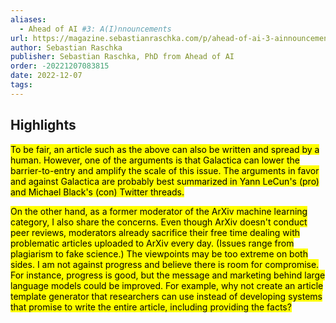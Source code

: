 ```yaml
---
aliases:
  - Ahead of AI #3: A(I)nnouncements
url: https://magazine.sebastianraschka.com/p/ahead-of-ai-3-ainnouncements
author: Sebastian Raschka
publisher: Sebastian Raschka, PhD from Ahead of AI
order: -20221207083815
date: 2022-12-07
tags:
---
```


## Highlights
<mark>To be fair, an article such as the above can also be written and spread by a human. However, one of the arguments is that Galactica can lower the barrier-to-entry and amplify the scale of this issue. The arguments in favor and against Galactica are probably best summarized in Yann LeCun's (pro) and Michael Black's (con) Twitter threads.</mark>

<mark>On the other hand, as a former moderator of the ArXiv machine learning category, I also share the concerns. Even though ArXiv doesn't conduct peer reviews, moderators already sacrifice their free time dealing with problematic articles uploaded to ArXiv every day. (Issues range from plagiarism to fake science.) The viewpoints may be too extreme on both sides. I am not against progress and believe there is room for compromise. For instance, progress is good, but the message and marketing behind large language models could be improved. For example, why not create an article template generator that researchers can use instead of developing systems that promise to write the entire article, including providing the facts?</mark>

